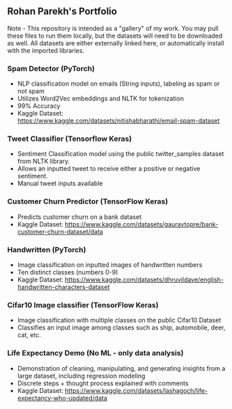 ## Rohan Parekh's Portfolio

Note - This repository is intended as a "gallery" of my work. You may pull these files to run them locally, but the datasets will need to be downloaded as well. All datasets are either externally linked here, or automatically install with the imported libraries.
### Spam Detector (PyTorch)
- NLP classification model on emails (String inputs), labeling as spam or not spam
- Utilizes Word2Vec embeddings and NLTK for tokenization
- 99% Accuracy
- Kaggle Dataset: https://www.kaggle.com/datasets/nitishabharathi/email-spam-dataset


### Tweet Classifier (Tensorflow Keras)
- Sentiment Classification model using the public twitter_samples dataset from NLTK library.
- Allows an inputted tweet to receive either a positive or negative sentiment.
- Manual tweet inputs available

### Customer Churn Predictor (TensorFlow Keras)
- Predicts customer churn on a bank dataset
- Kaggle Dataset: https://www.kaggle.com/datasets/gauravtopre/bank-customer-churn-dataset/data

### Handwritten (PyTorch)
- Image classification on inputted images of handwritten numbers
- Ten distinct classes (numbers 0-9)
-  Kaggle Dataset: https://www.kaggle.com/datasets/dhruvildave/english-handwritten-characters-dataset

### Cifar10 Image classifier (TensorFlow Keras)
- Image classification with multiple classes on the public Cifar10 Dataset
- Classifies an input image among classes such as ship, automobile, deer, cat, etc.

### Life Expectancy Demo (No ML - only data analysis)
- Demonstration of cleaning, manipulating, and generating insights from a large dataset, including regression modeling
- Discrete steps + thought process explained with comments
- Kaggle Dataset:
  https://www.kaggle.com/datasets/lashagoch/life-expectancy-who-updated/data
